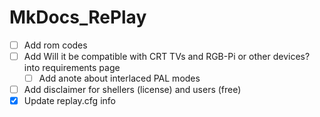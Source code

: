 # MkDocs_RePlay

- [ ] Add rom codes
- [ ] Add Will it be compatible with CRT TVs and RGB-Pi or other devices? into requirements page
    - [ ] Add anote about interlaced PAL modes
- [ ] Add disclaimer for shellers (license) and users (free)
- [X] Update replay.cfg info